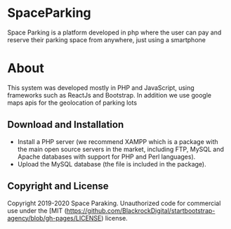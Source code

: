# SpaceParking
Space Parking is a platform developed in php where the user can pay and reserve their parking space from anywhere, just using a smartphone


# About

This system was developed mostly in PHP and JavaScript, using frameworks such as ReactJs and Bootstrap. In addition we use google maps apis for the geolocation of parking lots



## Download and Installation

* Install a PHP server (we recommend XAMPP which is a package with the main open source servers in the market, including FTP, MySQL and Apache databases with support for PHP and Perl languages).
* Upload the MySQL database (the file is included in the package).



## Copyright and License

Copyright 2019-2020 Space Paraking. Unauthorized code for commercial use under the [MIT (https://github.com/BlackrockDigital/startbootstrap-agency/blob/gh-pages/LICENSE) license.
